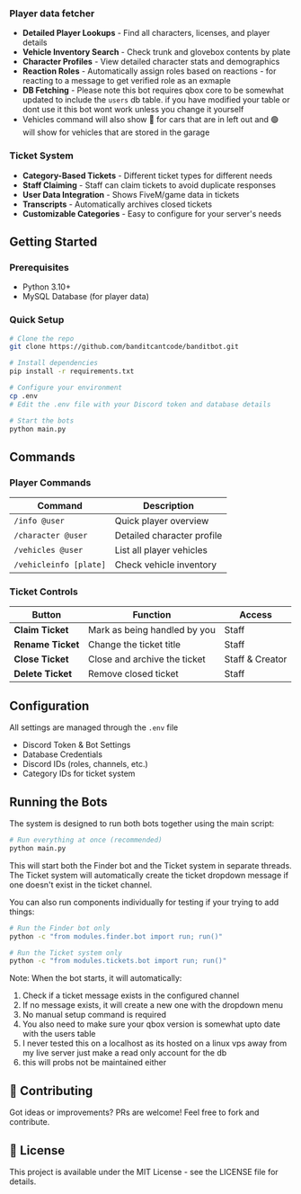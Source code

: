 ### Player data fetcher
- **Detailed Player Lookups** - Find all characters, licenses, and player details
- **Vehicle Inventory Search** - Check trunk and glovebox contents by plate
- **Character Profiles** - View detailed character stats and demographics
- **Reaction Roles** - Automatically assign roles based on reactions - for reacting to a message to get verified role as an exmaple 
- **DB Fetching** - Please note this bot requires qbox core to be somewhat updated to include the `users` db table. if you have modified your table or dont use it this bot wont work unless you change it yourself
- Vehicles command will also show 🔴 for cars that are in left out and 🟢  will show for vehicles that are stored in the garage

### Ticket System
- **Category-Based Tickets** - Different ticket types for different needs
- **Staff Claiming** - Staff can claim tickets to avoid duplicate responses
- **User Data Integration** - Shows FiveM/game data in tickets
- **Transcripts** - Automatically archives closed tickets
- **Customizable Categories** - Easy to configure for your server's needs

## Getting Started

### Prerequisites
- Python 3.10+
- MySQL Database (for player data)

### Quick Setup
```bash
# Clone the repo
git clone https://github.com/banditcantcode/banditbot.git

# Install dependencies
pip install -r requirements.txt

# Configure your environment
cp .env
# Edit the .env file with your Discord token and database details

# Start the bots
python main.py
```

## Commands

### Player Commands
| Command | Description |
|---------|-------------|
| `/info @user` | Quick player overview |
| `/character @user` | Detailed character profile |
| `/vehicles @user` | List all player vehicles |
| `/vehicleinfo [plate]` | Check vehicle inventory |

### Ticket Controls
| Button | Function | Access |
|--------|----------|--------|
|  **Claim Ticket** | Mark as being handled by you | Staff |
|  **Rename Ticket** | Change the ticket title | Staff |
|  **Close Ticket** | Close and archive the ticket | Staff & Creator |
|  **Delete Ticket** | Remove closed ticket | Staff |

## Configuration

All settings are managed through the `.env` file 

- Discord Token & Bot Settings
- Database Credentials
- Discord IDs (roles, channels, etc.)
- Category IDs for ticket system

## Running the Bots

The system is designed to run both bots together using the main script:

```bash
# Run everything at once (recommended)
python main.py
```

This will start both the Finder bot and the Ticket system in separate threads. The Ticket system will automatically create the ticket dropdown message if one doesn't exist in the ticket channel.

You can also run components individually for testing if your trying to add things:

```bash
# Run the Finder bot only
python -c "from modules.finder.bot import run; run()"

# Run the Ticket system only
python -c "from modules.tickets.bot import run; run()"
```

Note: When the bot  starts, it will automatically:
1. Check if a ticket message exists in the configured channel
2. If no message exists, it will create a new one with the dropdown menu
3. No manual setup command is required
4. You also need to make sure your qbox version is somewhat upto date with the users table
5. I never tested this on a localhost as its hosted on a linux vps away from my live server just make a read only account for the db
6. this will probs not be maintained either

## 🤝 Contributing

Got ideas or improvements? PRs are welcome! Feel free to fork and contribute.

## 📜 License

This project is available under the MIT License - see the LICENSE file for details.
